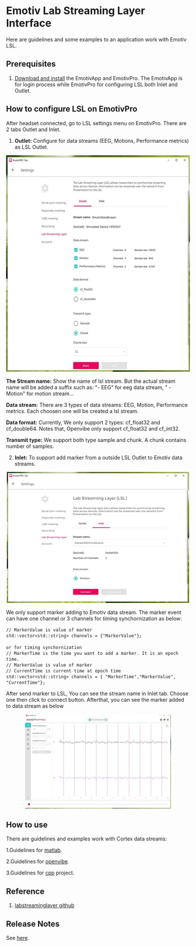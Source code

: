 # Emotiv Lab Streaming Layer Interface

Here are guidelines and some examples to an application work with Emotiv LSL.

## Prerequisites

1. [Download and install](https://www.emotiv.com/developer/) the EmotivApp and EmotivPro. The EmotivApp is for login process while EmotivPro for configuring LSL both Inlet and Outlet.

## How to configure LSL on EmotivPro

After headset connected, go to LSL settings menu on EmotivPro. There are 2 tabs Outlet and Inlet.
1. **Outlet:** Configure for data streams (EEG, Motions, Performance metrics) as LSL Outlet.
<p align="center">
  <img width="600" height="592" src="https://github.com/Emotiv/labstreaminglayer/blob/emotiv-lsl/docs/images/outlet-configuration_600x592.jpg">
</p>

**The Stream name:** Show the name of lsl stream. But the actual stream name will be added a suffix such as: "- EEG" for eeg data stream, " - Motion" for motion stream...

**Data stream:** There are 3 types of data streams: EEG, Motion, Performance metrics. Each choosen one will be created a lsl stream.

**Data format:** Currently, We only support 2 types: cf_float32 and cf_double64. Notes that, Openvibe only support cf_float32 and cf_int32.

**Transmit type:** We support both type sample and chunk. A chunk contains number of samples.

2. **Inlet:** To support add marker from a outside LSL Outlet to Emotiv data streams.

<p align="center">
  <img width="500" height="358" src="https://github.com/Emotiv/labstreaminglayer/blob/emotiv-lsl/docs/images/inlet-configuration_500x358.jpg">
</p>

We only support marker adding to Emotiv data stream. The marker event can have one channel or 3 channels for timing synchornization as below:
```
// MarkerValue is value of marker
std::vector<std::string> channels = {"MarkerValue"};

or for timing synchornization
// MarkerTime is the time you want to add a marker. It is an epoch time.
// MarkerValue is value of marker
// CurrentTime is current time at epoch time
std::vector<std::string> channels = { "MarkerTime","MarkerValue", "CurrentTime"};
```
After send marker to LSL, You can see the stream name in Inlet tab. Choose one then click to connect button. Afterthat, you can see the marker added to data stream as below
<p align="center">
  <img width="400" height="258" src="https://github.com/Emotiv/labstreaminglayer/blob/emotiv-lsl/docs/images/matlab-markerResult-Inlet_400x258.jpg">
</p>


## How to use

There are guidelines and examples work with Cortex data streams:

1.Guidelines for <a href="examples/matlab/readme.md">matlab</a>.

2.Guidelines for <a href="examples/openvibe/readme.md">openvibe</a>.

3.Guidelines for <a href="examples/cpp/readme.md">cpp</a> project.


## Reference
1. [labstreaminglayer github ](https://github.com/sccn/labstreaminglayer)

## Release Notes

See <a href="docs/ReleaseNotes.md">here</a>.



